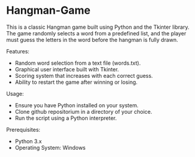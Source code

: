 # Hangman-Game
This is a classic Hangman game built using Python and the Tkinter library. The game randomly selects a word from a predefined list, and the player must guess the letters in the word before the hangman is fully drawn. </br>

Features:
- Random word selection from a text file (words.txt).
- Graphical user interface built with Tkinter.
- Scoring system that increases with each correct guess.
- Ability to restart the game after winning or losing.

Usage:</br>
- Ensure you have Python installed on your system.
- Clone github repositorium in a directory of your choice.
- Run the script using a Python interpreter.

Prerequisites:</br>
- Python 3.x
- Operating System: Windows </br>
